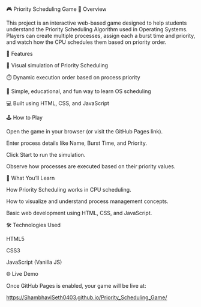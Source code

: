 🎮 Priority Scheduling Game
🧩 Overview

This project is an interactive web-based game designed to help students understand the Priority Scheduling Algorithm used in Operating Systems.
Players can create multiple processes, assign each a burst time and priority, and watch how the CPU schedules them based on priority order.

🚀 Features

🎯 Visual simulation of Priority Scheduling

⏱️ Dynamic execution order based on process priority

🧠 Simple, educational, and fun way to learn OS scheduling

💻 Built using HTML, CSS, and JavaScript

🕹️ How to Play

Open the game in your browser (or visit the GitHub Pages link).

Enter process details like Name, Burst Time, and Priority.

Click Start to run the simulation.

Observe how processes are executed based on their priority values.

🧠 What You’ll Learn

How Priority Scheduling works in CPU scheduling.

How to visualize and understand process management concepts.

Basic web development using HTML, CSS, and JavaScript.

🛠️ Technologies Used

HTML5

CSS3

JavaScript (Vanilla JS)

🌐 Live Demo

Once GitHub Pages is enabled, your game will be live at:

https://ShambhaviSeth0403.github.io/Priority_Scheduling_Game/

